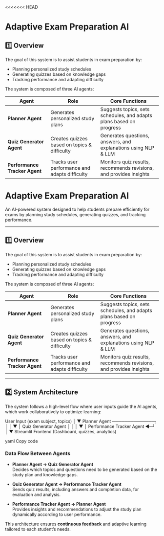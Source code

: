 <<<<<<< HEAD
# Adaptive Exam Preparation AI

## 1️⃣ Overview

The goal of this system is to assist students in exam preparation by:

- Planning personalized study schedules  
- Generating quizzes based on knowledge gaps  
- Tracking performance and adapting difficulty  

The system is composed of three AI agents:

| Agent | Role | Core Functions |
|-------|------|----------------|
| **Planner Agent** | Generates personalized study plans | Suggests topics, sets schedules, and adapts plans based on progress |
| **Quiz Generator Agent** | Creates quizzes based on topics & difficulty | Generates questions, answers, and explanations using NLP & LLM |
| **Performance Tracker Agent** | Tracks user performance and adapts difficulty | Monitors quiz results, recommends revisions, and provides insights |

# Adaptive Exam Preparation AI

An AI-powered system designed to help students prepare efficiently for exams by planning study schedules, generating quizzes, and tracking performance.

---

## 1️⃣ Overview

The goal of this system is to assist students in exam preparation by:

- Planning personalized study schedules  
- Generating quizzes based on knowledge gaps  
- Tracking performance and adapting difficulty  

The system is composed of three AI agents:

| Agent | Role | Core Functions |
|-------|------|----------------|
| **Planner Agent** | Generates personalized study plans | Suggests topics, sets schedules, and adapts plans based on progress |
| **Quiz Generator Agent** | Creates quizzes based on topics & difficulty | Generates questions, answers, and explanations using NLP & LLM |
| **Performance Tracker Agent** | Tracks user performance and adapts difficulty | Monitors quiz results, recommends revisions, and provides insights |

---

## 2️⃣ System Architecture

The system follows a high-level flow where user inputs guide the AI agents, which work collaboratively to optimize learning:

User Input (exam subject, topics)
│
▼
Planner Agent ──────────────┐
│ │
▼ │
Quiz Generator Agent │
│ │
▼ │
Performance Tracker Agent ◀─┘
│
▼
Streamlit Frontend (Dashboard, quizzes, analytics)

yaml
Copy code

### Data Flow Between Agents

- **Planner Agent → Quiz Generator Agent**  
  Decides which topics and questions need to be generated based on the study plan and knowledge gaps.

- **Quiz Generator Agent → Performance Tracker Agent**  
  Sends quiz results, including answers and completion data, for evaluation and analysis.

- **Performance Tracker Agent → Planner Agent**  
  Provides insights and recommendations to adjust the study plan dynamically according to user performance.

This architecture ensures **continuous feedback** and adaptive learning tailored to each student’s needs.
